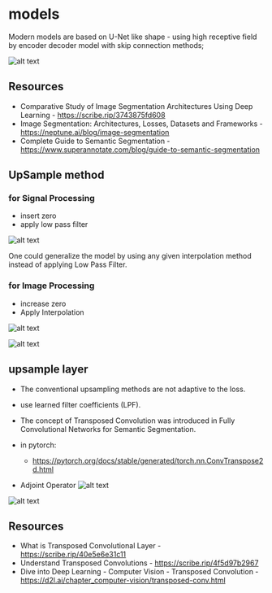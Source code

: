 # models

Modern models are based on U-Net like shape -  using high receptive field by encoder decoder model with skip connection methods;

![alt text](image-6.png)

## Resources

* Comparative Study of Image Segmentation Architectures Using Deep Learning - https://scribe.rip/3743875fd608
* Image Segmentation: Architectures, Losses, Datasets and Frameworks - https://neptune.ai/blog/image-segmentation
* Complete Guide to Semantic Segmentation - https://www.superannotate.com/blog/guide-to-semantic-segmentation


## UpSample method

### for Signal Processing
* insert zero
* apply low pass filter

![alt text](image-7.png)

One could generalize the model by using any given interpolation method instead of applying Low Pass Filter.

### for Image Processing 

* increase zero
* Apply Interpolation

![alt text](image-8.png)

![alt text](image-9.png)

## upsample layer

* The conventional upsampling methods are not adaptive to the loss.
* use learned filter coefficients (LPF).
* The concept of Transposed Convolution was introduced in Fully Convolutional Networks for Semantic Segmentation.
* in pytorch:
    * https://pytorch.org/docs/stable/generated/torch.nn.ConvTranspose2d.html

* Adjoint Operator
![alt text](image-10.png)

![alt text](image-11.png)



## Resources

* What is Transposed Convolutional Layer - https://scribe.rip/40e5e6e31c11
* Understand Transposed Convolutions - https://scribe.rip/4f5d97b2967
* Dive into Deep Learning - Computer Vision - Transposed Convolution - https://d2l.ai/chapter_computer-vision/transposed-conv.html 


  